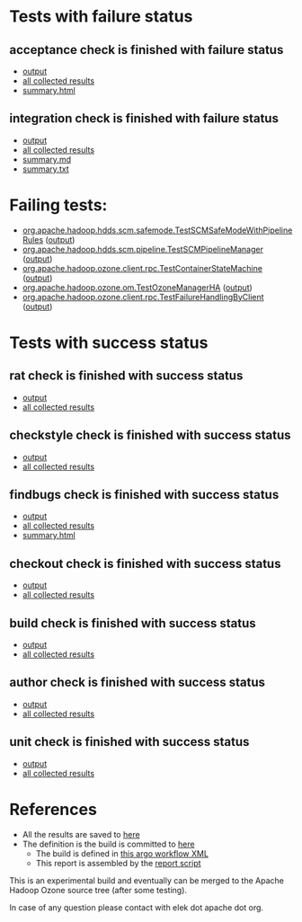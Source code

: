 # Tests with failure status

## acceptance check is finished with failure status

   * [output](https://raw.githubusercontent.com/elek/ozone-ci-03/master/pr/pr-hdds-2460-fsvj4/acceptance/output.log)
   * [all collected results](https://github.com/elek/ozone-ci-03/tree/master/pr/pr-hdds-2460-fsvj4/acceptance)
   * [summary.html](https://elek.github.io/ozone-ci-03/pr/pr-hdds-2460-fsvj4/acceptance/summary.html)


## integration check is finished with failure status

   * [output](https://raw.githubusercontent.com/elek/ozone-ci-03/master/pr/pr-hdds-2460-fsvj4/integration/output.log)
   * [all collected results](https://github.com/elek/ozone-ci-03/tree/master/pr/pr-hdds-2460-fsvj4/integration)
   * [summary.md](https://github.com/elek/ozone-ci-03/tree/master/pr/pr-hdds-2460-fsvj4/integration/summary.md)
   * [summary.txt](https://github.com/elek/ozone-ci-03/tree/master/pr/pr-hdds-2460-fsvj4/integration/summary.txt)

# Failing tests: 

 * [org.apache.hadoop.hdds.scm.safemode.TestSCMSafeModeWithPipelineRules](hadoop-ozone/integration-test/org.apache.hadoop.hdds.scm.safemode.TestSCMSafeModeWithPipelineRules.txt) ([output](hadoop-ozone/integration-test/org.apache.hadoop.hdds.scm.safemode.TestSCMSafeModeWithPipelineRules-output.txt))
 * [org.apache.hadoop.hdds.scm.pipeline.TestSCMPipelineManager](hadoop-ozone/integration-test/org.apache.hadoop.hdds.scm.pipeline.TestSCMPipelineManager.txt) ([output](hadoop-ozone/integration-test/org.apache.hadoop.hdds.scm.pipeline.TestSCMPipelineManager-output.txt))
 * [org.apache.hadoop.ozone.client.rpc.TestContainerStateMachine](hadoop-ozone/integration-test/org.apache.hadoop.ozone.client.rpc.TestContainerStateMachine.txt) ([output](hadoop-ozone/integration-test/org.apache.hadoop.ozone.client.rpc.TestContainerStateMachine-output.txt))
 * [org.apache.hadoop.ozone.om.TestOzoneManagerHA](hadoop-ozone/integration-test/org.apache.hadoop.ozone.om.TestOzoneManagerHA.txt) ([output](hadoop-ozone/integration-test/org.apache.hadoop.ozone.om.TestOzoneManagerHA-output.txt))
 * [org.apache.hadoop.ozone.client.rpc.TestFailureHandlingByClient](hadoop-ozone/integration-test/org.apache.hadoop.ozone.client.rpc.TestFailureHandlingByClient.txt) ([output](hadoop-ozone/integration-test/org.apache.hadoop.ozone.client.rpc.TestFailureHandlingByClient-output.txt))


# Tests with success status

## rat check is finished with success status

   * [output](https://raw.githubusercontent.com/elek/ozone-ci-03/master/pr/pr-hdds-2460-fsvj4/rat/output.log)
   * [all collected results](https://github.com/elek/ozone-ci-03/tree/master/pr/pr-hdds-2460-fsvj4/rat)


## checkstyle check is finished with success status

   * [output](https://raw.githubusercontent.com/elek/ozone-ci-03/master/pr/pr-hdds-2460-fsvj4/checkstyle/output.log)
   * [all collected results](https://github.com/elek/ozone-ci-03/tree/master/pr/pr-hdds-2460-fsvj4/checkstyle)


## findbugs check is finished with success status

   * [output](https://raw.githubusercontent.com/elek/ozone-ci-03/master/pr/pr-hdds-2460-fsvj4/findbugs/output.log)
   * [all collected results](https://github.com/elek/ozone-ci-03/tree/master/pr/pr-hdds-2460-fsvj4/findbugs)
   * [summary.html](https://elek.github.io/ozone-ci-03/pr/pr-hdds-2460-fsvj4/findbugs/summary.html)


## checkout check is finished with success status

   * [output](https://raw.githubusercontent.com/elek/ozone-ci-03/master/pr/pr-hdds-2460-fsvj4/checkout/output.log)
   * [all collected results](https://github.com/elek/ozone-ci-03/tree/master/pr/pr-hdds-2460-fsvj4/checkout)


## build check is finished with success status

   * [output](https://raw.githubusercontent.com/elek/ozone-ci-03/master/pr/pr-hdds-2460-fsvj4/build/output.log)
   * [all collected results](https://github.com/elek/ozone-ci-03/tree/master/pr/pr-hdds-2460-fsvj4/build)


## author check is finished with success status

   * [output](https://raw.githubusercontent.com/elek/ozone-ci-03/master/pr/pr-hdds-2460-fsvj4/author/output.log)
   * [all collected results](https://github.com/elek/ozone-ci-03/tree/master/pr/pr-hdds-2460-fsvj4/author)


## unit check is finished with success status

   * [output](https://raw.githubusercontent.com/elek/ozone-ci-03/master/pr/pr-hdds-2460-fsvj4/unit/output.log)
   * [all collected results](https://github.com/elek/ozone-ci-03/tree/master/pr/pr-hdds-2460-fsvj4/unit)




# References

 * All the results are saved to [here](https://github.com/elek/ozone-ci-03/tree/master/pr/pr-hdds-2460-fsvj4/)
 * The definition is the build is committed to [here](https://github.com/elek/argo-ozone)
    * The build is defined in [this argo workflow XML](https://github.com/elek/argo-ozone/blob/master/ozone-build.yaml)
    * This report is assembled by the [report script](https://github.com/elek/argo-ozone/blob/master/scripts/report.sh)

This is an experimental build and eventually can be merged to the Apache Hadoop Ozone source tree (after some testing).

In case of any question please contact with elek dot apache dot org.
